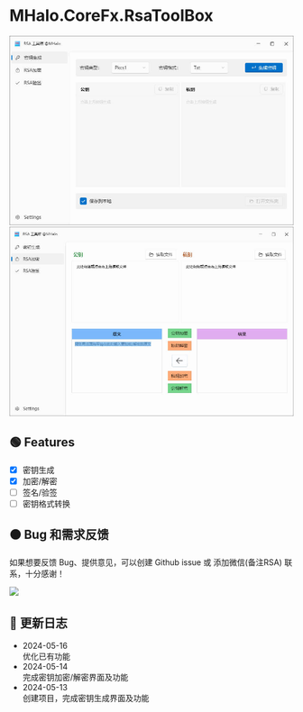 # MHalo.CoreFx.RsaToolBox

![HomePage](./Assets/screenshot/home-page.jpg)  
![CryptPage](./Assets/screenshot/crypt-page.jpg)  


## 🟢  Features
- [x] 密钥生成
- [x] 加密/解密
- [ ] 签名/验签  
- [ ] 密钥格式转换

## 🟠 Bug 和需求反馈
如果想要反馈 Bug、提供意见，可以创建 Github issue 或 添加微信(备注RSA) 联系，十分感谢！ 

<img src="https://user-images.githubusercontent.com/19524115/224662425-0b5223ca-e775-4331-8250-0779fd02c640.JPG" height="320">

## 🔵 更新日志
- 2024-05-16  
优化已有功能
- 2024-05-14  
完成密钥加密/解密界面及功能
- 2024-05-13  
创建项目，完成密钥生成界面及功能
